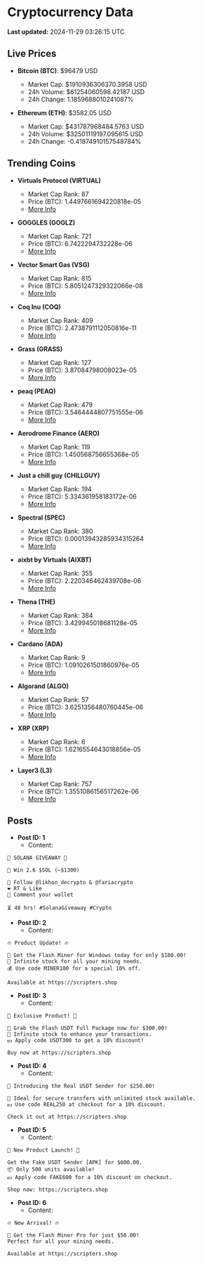 # Cryptocurrency Data

**Last updated:** 2024-11-29 03:26:15 UTC

## Live Prices
- **Bitcoin (BTC)**: $96479 USD
  - Market Cap: $1910936306370.3958 USD
  - 24h Volume: $61254060598.42187 USD
  - 24h Change: 1.1859688010241087%

- **Ethereum (ETH)**: $3582.05 USD
  - Market Cap: $431787968484.5763 USD
  - 24h Volume: $32501119197.095615 USD
  - 24h Change: -0.41874910157548784%

## Trending Coins
- **Virtuals Protocol (VIRTUAL)**
  - Market Cap Rank: 87
  - Price (BTC): 1.4497661694220818e-05
  - [More Info](https://www.coingecko.com/en/coins/virtual-protocol)

- **GOGGLES (GOGLZ)**
  - Market Cap Rank: 721
  - Price (BTC): 6.7422294732228e-06
  - [More Info](https://www.coingecko.com/en/coins/goggles)

- **Vector Smart Gas (VSG)**
  - Market Cap Rank: 815
  - Price (BTC): 5.8051247329322066e-08
  - [More Info](https://www.coingecko.com/en/coins/vector-smart-gas)

- **Coq Inu (COQ)**
  - Market Cap Rank: 409
  - Price (BTC): 2.4738791112050816e-11
  - [More Info](https://www.coingecko.com/en/coins/coq-inu)

- **Grass (GRASS)**
  - Market Cap Rank: 127
  - Price (BTC): 3.87084798008023e-05
  - [More Info](https://www.coingecko.com/en/coins/grass)

- **peaq (PEAQ)**
  - Market Cap Rank: 479
  - Price (BTC): 3.5464444807751555e-06
  - [More Info](https://www.coingecko.com/en/coins/peaq)

- **Aerodrome Finance (AERO)**
  - Market Cap Rank: 119
  - Price (BTC): 1.450568756655368e-05
  - [More Info](https://www.coingecko.com/en/coins/aerodrome-finance)

- **Just a chill guy (CHILLGUY)**
  - Market Cap Rank: 194
  - Price (BTC): 5.334361958183172e-06
  - [More Info](https://www.coingecko.com/en/coins/just-a-chill-guy)

- **Spectral (SPEC)**
  - Market Cap Rank: 380
  - Price (BTC): 0.00013943285934315264
  - [More Info](https://www.coingecko.com/en/coins/spectral)

- **aixbt by Virtuals (AIXBT)**
  - Market Cap Rank: 355
  - Price (BTC): 2.220346462439708e-06
  - [More Info](https://www.coingecko.com/en/coins/aixbt-by-virtuals)

- **Thena (THE)**
  - Market Cap Rank: 384
  - Price (BTC): 3.429945018681128e-05
  - [More Info](https://www.coingecko.com/en/coins/thena)

- **Cardano (ADA)**
  - Market Cap Rank: 9
  - Price (BTC): 1.0910261501860976e-05
  - [More Info](https://www.coingecko.com/en/coins/cardano)

- **Algorand (ALGO)**
  - Market Cap Rank: 57
  - Price (BTC): 3.6251356480760445e-06
  - [More Info](https://www.coingecko.com/en/coins/algorand)

- **XRP (XRP)**
  - Market Cap Rank: 6
  - Price (BTC): 1.6216554643018856e-05
  - [More Info](https://www.coingecko.com/en/coins/xrp)

- **Layer3 (L3)**
  - Market Cap Rank: 757
  - Price (BTC): 1.3551086156517262e-06
  - [More Info](https://www.coingecko.com/en/coins/layer3)

## Posts
- **Post ID: 1**
  - Content:
```
🚀 SOLANA GIVEAWAY 🚀

🎁 Win 2.6 $SOL (~$1300)

🤝 Follow @likhon_decrypto & @fariacrypto
❤️ RT & Like
💬 Comment your wallet

⏳ 48 hrs! #SolanaGiveaway #Crypto
```

- **Post ID: 2**
  - Content:
```
🔥 Product Update! 🔥

🚀 Get the Flash Miner for Windows today for only $100.00!
🔋 Infinite stock for all your mining needs.
💰 Use code MINER100 for a special 10% off.

Available at https://scripters.shop
```

- **Post ID: 3**
  - Content:
```
🎁 Exclusive Product! 🎁

💸 Grab the Flash USDT Full Package now for $300.00!
🎉 Infinite stock to enhance your transactions.
💵 Apply code USDT300 to get a 10% discount!

Buy now at https://scripters.shop
```

- **Post ID: 4**
  - Content:
```
💎 Introducing the Real USDT Sender for $250.00!

💼 Ideal for secure transfers with unlimited stock available.
💵 Use code REAL250 at checkout for a 10% discount.

Check it out at https://scripters.shop
```

- **Post ID: 5**
  - Content:
```
🚀 New Product Launch! 🚀

Get the Fake USDT Sender [APK] for $600.00.
📦 Only 500 units available!
💵 Apply code FAKE600 for a 10% discount on checkout.

Shop now: https://scripters.shop
```

- **Post ID: 6**
  - Content:
```
🔥 New Arrival! 🔥

💸 Get the Flash Miner Pro for just $50.00!
Perfect for all your mining needs.

Available at https://scripters.shop
```

